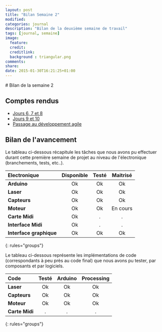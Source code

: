 ```yaml
---
layout: post
title: "Bilan Semaine 2"
modified:
categories: journal
description: "Bilan de la deuxième semaine de travail"
tags: [journal, semaine]
image:
  feature:
  credit:
  creditlink:
  background : triangular.png
comments:
share:
date: 2015-01-30T16:21:25+01:00
---
```


# Bilan de la semaine 2


## Comptes rendus

* [Jours 6, 7 et 8](/journal/jours-6-7-8)
* [Jours 9 et 10](/journal/jours-9-and-10)
* [Passage au développement agile](/journal/developpement-agile)

## Bilan de l'avancement

Le tableau ci-dessous récapitule les tâches que nous avons pu effectuer durant cette première semaine de projet au niveau de l'électronique (branchements, tests, etc..).

| Electronique | Disponible | Testé | Maitrisé |
|:--------|:-------:|:--------:|:--------:|
| **Arduino**      | Ok   |Ok      | Ok   |
| **Laser**        | Ok   |Ok      | Ok |
| **Capteurs**     | Ok   |Ok      |  Ok  |
| **Moteur**       | Ok   |  Ok   |  En cours  |
| **Carte Midi**   | Ok   |  .   |   . |
| **Interface Midi**     |  Ok |  .   |  .  |
| **Interface graphique**| Ok |  Ok |  Ok  |
{: rules="groups"}

Le tableau ci-dessous représente les implémentations de code (correspondants à peu près au code final) que nous avons pu tester, par composants et par logiciels.

| Code    | Testé   | Arduino  | Processing |
|:--------|:-------:|:--------:|:--------:|
| **Laser**      | Ok   |Ok  | Ok         |
| **Capteurs**     | Ok   |Ok      |  Ok  |
| **Moteur**       |  Ok  |  Ok   |  Ok  |
| **Carte Midi**   |  .  |  .   |  .  |
{: rules="groups"}
